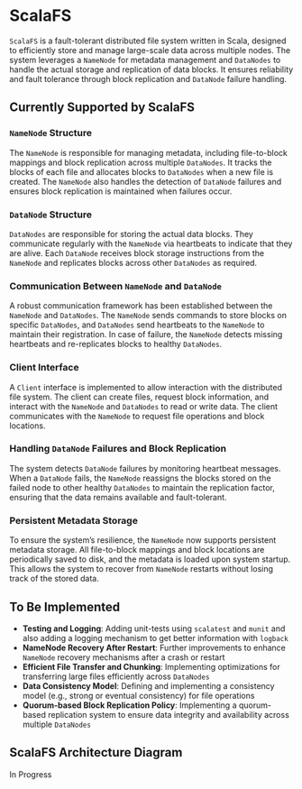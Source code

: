 # ScalaFS
`ScalaFS` is a fault-tolerant distributed file system written in Scala, designed to efficiently store and manage large-scale data across multiple nodes. The system leverages a `NameNode` for metadata management and `DataNodes` to handle the actual storage and replication of data blocks. It ensures reliability and fault tolerance through block replication and `DataNode` failure handling.

## Currently Supported by ScalaFS

### `NameNode` Structure 
The `NameNode` is responsible for managing metadata, including file-to-block mappings and block replication across multiple `DataNodes`. It tracks the blocks of each file and allocates blocks to `DataNodes` when a new file is created. The `NameNode` also handles the detection of `DataNode` failures and ensures block replication is maintained when failures occur.

### `DataNode` Structure 
`DataNodes` are responsible for storing the actual data blocks. They communicate regularly with the `NameNode` via heartbeats to indicate that they are alive. Each `DataNode` receives block storage instructions from the `NameNode` and replicates blocks across other `DataNodes` as required.

### Communication Between `NameNode` and `DataNode`
A robust communication framework has been established between the `NameNode` and `DataNodes`. The `NameNode` sends commands to store blocks on specific `DataNodes`, and `DataNodes` send heartbeats to the `NameNode` to maintain their registration. In case of failure, the `NameNode` detects missing heartbeats and re-replicates blocks to healthy `DataNodes`.

### Client Interface
A `Client` interface is implemented to allow interaction with the distributed file system. The client can create files, request block information, and interact with the `NameNode` and `DataNodes` to read or write data. The client communicates with the `NameNode` to request file operations and block locations.

### Handling `DataNode` Failures and Block Replication
The system detects `DataNode` failures by monitoring heartbeat messages. When a `DataNode` fails, the `NameNode` reassigns the blocks stored on the failed node to other healthy `DataNodes` to maintain the replication factor, ensuring that the data remains available and fault-tolerant.

### Persistent Metadata Storage
To ensure the system’s resilience, the `NameNode` now supports persistent metadata storage. All file-to-block mappings and block locations are periodically saved to disk, and the metadata is loaded upon system startup. This allows the system to recover from `NameNode` restarts without losing track of the stored data.

## To Be Implemented
- **Testing and Logging**: Adding unit-tests using `scalatest` and `munit` and also adding a logging mechanism to get better information with `logback`
- **NameNode Recovery After Restart**: Further improvements to enhance `NameNode` recovery mechanisms after a crash or restart
- **Efficient File Transfer and Chunking**: Implementing optimizations for transferring large files efficiently across `DataNodes`
- **Data Consistency Model**: Defining and implementing a consistency model (e.g., strong or eventual consistency) for file operations
- **Quorum-based Block Replication Policy**: Implementing a quorum-based replication system to ensure data integrity and availability across multiple `DataNodes`

## ScalaFS Architecture Diagram
In Progress
